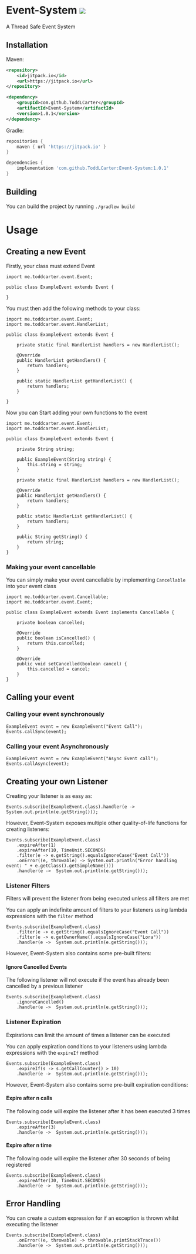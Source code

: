 # Event-System [![](https://jitpack.io/v/ToddLCarter/Event-System.svg)](https://jitpack.io/#ToddLCarter/Event-System)
A Thread Safe Event System

## Installation
Maven:
```xml
<repository>
    <id>jitpack.io</id>
    <url>https://jitpack.io</url>
</repository>

<dependency>
    <groupId>com.github.ToddLCarter</groupId>
    <artifactId>Event-System</artifactId>
    <version>1.0.1</version>
</dependency>
```
Gradle:
```groovy
repositories {
    maven { url 'https://jitpack.io' }
}

dependencies {
    implementation 'com.github.ToddLCarter:Event-System:1.0.1'
}
```

## Building
You can build the project by running `./gradlew build`

# Usage

## Creating a new Event
Firstly, your class must extend Event
```
import me.toddcarter.event.Event;

public class ExampleEvent extends Event {
    
}
```

You must then add the following methods to your class:
```
import me.toddcarter.event.Event;
import me.toddcarter.event.HandlerList;

public class ExampleEvent extends Event {

    private static final HandlerList handlers = new HandlerList();

    @Override
    public HandlerList getHandlers() {
        return handlers;
    }

    public static HandlerList getHandlerList() {
        return handlers;
    }

}
```
Now you can Start adding your own functions to the event
```
import me.toddcarter.event.Event;
import me.toddcarter.event.HandlerList;

public class ExampleEvent extends Event {

    private String string;

    public ExampleEvent(String string) {
        this.string = string;
    }

    private static final HandlerList handlers = new HandlerList();

    @Override
    public HandlerList getHandlers() {
        return handlers;
    }

    public static HandlerList getHandlerList() {
        return handlers;
    }

    public String getString() {
        return string;
    }
}
```

### Making your event cancellable
You can simply make your event cancellable by implementing `Cancellable` into your event class
```
import me.toddcarter.event.Cancellable;
import me.toddcarter.event.Event;

public class ExampleEvent extends Event implements Cancellable {

    private boolean cancelled;
    
    @Override
    public boolean isCancelled() {
        return this.cancelled;
    }

    @Override
    public void setCancelled(boolean cancel) {
        this.cancelled = cancel;
    }
}
```

## Calling your event
### Calling your event synchronously 
```
ExampleEvent event = new ExampleEvent("Event Call");
Events.callSync(event);
```
### Calling your event Asynchronously
```
ExampleEvent event = new ExampleEvent("Async Event call");
Events.callAsync(event);
```

## Creating your own Listener
Creating your listener is as easy as:
```
Events.subscribe(ExampleEvent.class).handler(e ->  System.out.println(e.getString()));
```
However, Event-System exposes multiple other quality-of-life functions for creating listeners:
```
Events.subscribe(ExampleEvent.class)
    .expireAfter(1)
    .expireAfter(10, TimeUnit.SECONDS)
    .filter(e -> e.getString().equalsIgnoreCase("Event Call"))
    .onError((e, throwable) -> System.out.println("Error handling event: " + e.getClass().getSimpleName()))
    .handler(e ->  System.out.println(e.getString()));
```

### Listener Filters
Filters will prevent the listener from being executed unless all filters are met

You can apply an indefinite amount of filters to your listeners using lambda expressions with the `filter` method
```
Events.subscribe(ExampleEvent.class)
    .filter(e -> e.getString().equalsIgnoreCase("Event Call"))
    .filter(e -> e.getOwnerName().equalsIgnoreCase("Lora"))
    .handler(e ->  System.out.println(e.getString()));
```

However, Event-System also contains some pre-built filters:

#### Ignore Cancelled Events
The following listener will not execute if the event has already been cancelled by a previous listener
```
Events.subscribe(ExampleEvent.class)
    .ignoreCancelled()
    .handler(e ->  System.out.println(e.getString()));
```

### Listener Expiration
Expirations can limit the amount of times a listener can be executed

You can apply expiration conditions to your listeners using lambda expressions with the `expireIf` method
```
Events.subscribe(ExampleEvent.class)
    .expireIf(s -> s.getCallCounter() > 10)
    .handler(e ->  System.out.println(e.getString()));
```

However, Event-System also contains some pre-built expiration conditions:

#### Expire after n calls
The following code will expire the listener after it has been executed 3 times
```
Events.subscribe(ExampleEvent.class)
    .expireAfter(3)
    .handler(e ->  System.out.println(e.getString()));
```

#### Expire after n time
The following code will expire the listener after 30 seconds of being registered
```
Events.subscribe(ExampleEvent.class)
    .expireAfter(30, TimeUnit.SECONDS)
    .handler(e ->  System.out.println(e.getString()));
```

## Error Handling
You can create a custom expression for if an exception is thrown whilst executing the listener
```
Events.subscribe(ExampleEvent.class)
    .onError((e, throwable) -> throwable.printStackTrace())
    .handler(e ->  System.out.println(e.getString()));
```

